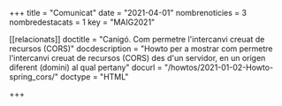 +++
title             = "Comunicat"
date	 	  	  = "2021-04-01"
nombrenoticies    = 3
nombredestacats   = 1
key 		  	  = "MAIG2021"

[[relacionats]]
doctitle          = "Canigó. Com permetre l'intercanvi creuat de recursos (CORS)"
docdescription    = "Howto per a mostrar com permetre l'intercanvi creuat de recursos (CORS) des d'un servidor, en un origen diferent (domini) al qual pertany"
docurl            = "/howtos/2021-01-02-Howto-spring_cors/"
doctype           = "HTML"

+++
